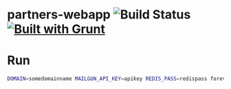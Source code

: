 # partners-webapp ![Build Status](https://travis-ci.org/alexmarch/partners-webapp.svg?branch=master) [![Built with Grunt](https://cdn.gruntjs.com/builtwith.png)](http://gruntjs.com/)

# Run
```sh
DOMAIN=somedomainname MAILGUN_API_KEY=apikey REDIS_PASS=redispass forever start app.js --port [port]
```
